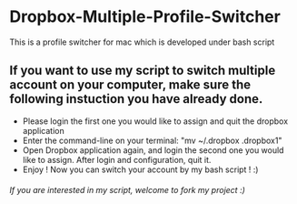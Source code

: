 # Dropbox-Multiple-Profile-Switcher
This is a profile switcher for mac which is developed under bash script

## If you want to use my script to switch multiple account on your computer, make sure the following instuction you have already done.

* Please login the first one you would like to assign and quit the dropbox application
* Enter the command-line on your terminal: "mv ~/.dropbox .dropbox1"
* Open Dropbox application again, and login the second one you would like to assign. After login and configuration, quit it.
* Enjoy ! Now you can switch your account by my bash script ! :)


###### If you are interested in my script, welcome to fork my project :)
